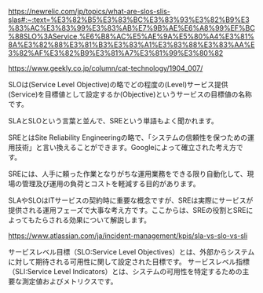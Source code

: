 https://newrelic.com/jp/topics/what-are-slos-slis-slas#:~:text=%E3%82%B5%E3%83%BC%E3%83%93%E3%82%B9%E3%83%AC%E3%83%99%E3%83%AB%E7%9B%AE%E6%A8%99%EF%BC%88SLO%3AService,%E6%B8%AC%E5%AE%9A%E5%80%A4%E3%81%8A%E3%82%88%E3%81%B3%E3%83%A1%E3%83%88%E3%83%AA%E3%82%AF%E3%82%B9%E3%81%A7%E3%81%99%E3%80%82

https://www.geekly.co.jp/column/cat-technology/1904_007/

SLOは(Service Level Objective)の略でどの程度の(Level)サービス提供(Service)を目標値として設定するか(Objective)というサービスの目標値の名称です。

SLAとSLOという言葉と並んで、SREという単語もよく聞かれます。

SREとはSite Reliability Engineeringの略で、「システムの信頼性を保つための運用技術」と言い換えることができます。Googleによって確立された考え方です。

SREには、人手に頼った作業となりがちな運用業務をできる限り自動化して、現場の管理及び運用の負荷とコストを軽減する目的があります。

SLAやSLOはITサービスの契約時に重要な概念ですが、SREは実際にサービスが提供される運用フェーズで大事な考え方です。ここからは、SREの役割とSREによってもたらされる効果について解説します。

https://www.atlassian.com/ja/incident-management/kpis/sla-vs-slo-vs-sli

サービスレベル目標（SLO:Service Level Objectives）とは、外部からシステムに対して期待される可用性に関して設定された目標です。 サービスレベル指標（SLI:Service Level Indicators）とは、システムの可用性を特定するための主要な測定値およびメトリクスです。
